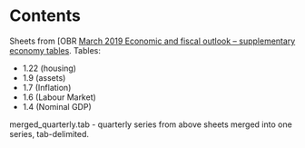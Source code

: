 # Contents

Sheets from [OBR [March 2019 Economic and fiscal outlook – supplementary economy tables](https://obr.uk/data/). Tables:

* 1.22 (housing)
* 1.9 (assets)
* 1.7 (Inflation)
* 1.6 (Labour Market)
* 1.4 (Nominal GDP)

merged_quarterly.tab - quarterly series from above sheets merged into one series, tab-delimited.
